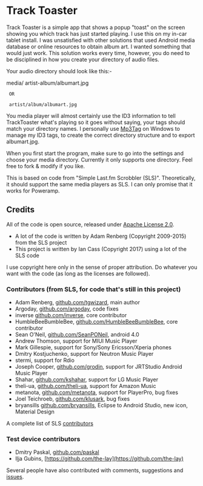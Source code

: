 # Track Toaster

Track Toaster is a simple app that shows a popup "toast" on the screen showing you which track has just started playing. I use this on my in-car tablet install. I was unsatisfied with other solutions that used Android media database or online resources to obtain album art. I wanted something that would just work. This solution works every time, however, you do need to be disciplined in how you create your directory of audio files.

Your audio directory should look like this:-

media/
     artist-album/albumart.jpg
     
     OR
     
     artist/album/albumart.jpg

You media player will almost certainly use the ID3 information to tell TrackToaster what's playing so it goes without saying, your tags should match your directory names. I personally use [Mp3Tag](https://www.mp3tag.de/en/) on Windows to manage my ID3 tags, to create the correct directory structure and to export albumart.jpg.

When you first start the program, make sure to go into the settings and choose your media directory. Currently it only supports one directory. Feel free to fork & modify if you like.

This is based on code from "Simple Last.fm Scrobbler (SLS)". Theoretically, it should support the same media players as SLS. I can only promise that it works for Poweramp.

## Credits

All of the code is open source, released under [Apache License 2.0](LICENSE.md).

 * A lot of the code is written by Adam Renberg (Copyright 2009-2015) from the SLS project
 * This project is written by Ian Cass (Copyright 2017) using a lot of the SLS code

I use copyright here only in the sense of proper attribution. Do whatever you want with the code (as long as the licenses are followed).

### Contributors (from SLS, for code that's still in this project)
 * Adam Renberg, [github.com/tgwizard](https://github.com/tgwizard), main author
 * Argoday, [github.com/argoday](https://github.com/argoday), code fixes
 * inverse [github.com/inverse](https://github.com/inverse), core contributor
 * HumbleBeeBumbleBee, [github.com/HumbleBeeBumbleBee](https://github.com/HumbleBeeBumbleBee), core contributor
 * Sean O'Neil, [github.com/SeanPONeil](https://github.com/SeanPONeil), android 4.0
 * Andrew Thomson, support for MIUI Music Player
 * Mark Gillespie, support for Sony/Sony Ericsson/Xperia phones
 * Dmitry Kostjuchenko, support for Neutron Music Player
 * stermi, support for Rdio
 * Joseph Cooper, [github.com/grodin](https://github.com/grodin), support for JRTStudio Android Music Player
 * Shahar, [github.com/kshahar](https://github.com/kshahar), support for LG Music Player
 * theli-ua, [github.com/theli-ua](https://github.com/theli-ua), support for Amazon Music
 * metanota, [github.com/metanota](https://github.com/metanota), support for PlayerPro, bug fixes
 * Joel Teichroeb, [github.com/klusark](https://github.com/klusark), bug fixes
 * bryansills [github.com/bryansills](https://github.com/bryansills), Eclipse to Android Studio, new icon, Material Design

A complete list of SLS [contributors](https://github.com/tgwizard/sls/graphs/contributors)
 
### Test device contributors

 * Dmitry Paskal, [github.com/paskal](https://github.com/paskal)
 * Iļja Gubins, [https://github.com/the-lay](https://github.com/the-lay)

Several people have also contributed with comments, suggestions and [issues](https://github.com/tgwizard/sls/issues/).
